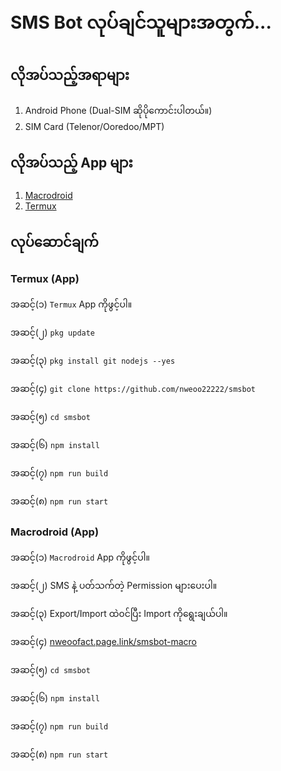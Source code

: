 # SMS Bot လုပ်ချင်သူများအတွက်...

## လိုအပ်သည့်အရာများ

1. Android Phone (Dual-SIM ဆိုပိုကောင်းပါတယ်။)
2. SIM Card (Telenor/Ooredoo/MPT)

## လိုအပ်သည့် App များ

1. [Macrodroid](https://nweoofact.page.link/macrodroid)
2. [Termux](https://nweoofact.page.link/termux)

## လုပ်ဆောင်ချက်

### Termux (App)

အဆင့်(၁) `Termux` App ကိုဖွင့်ပါ။

အဆင့်(၂) `pkg update`

အဆင့်(၃) `pkg install git nodejs --yes`

အဆင့်(၄) `git clone https://github.com/nweoo22222/smsbot`

အဆင့်(၅) `cd smsbot`

အဆင့်(၆) `npm install`

အဆင့်(၇) `npm run build`

အဆင့်(၈) `npm run start`

### Macrodroid (App)

အဆင့်(၁) `Macrodroid` App ကိုဖွင့်ပါ။

အဆင့်(၂) SMS နဲ့ ပတ်သက်တဲ့ Permission များပေးပါ။

အဆင့်(၃) Export/Import ထဲ၀င်ပြီး Import ကိုရွေးချယ်ပါ။

အဆင့်(၄) [nweoofact.page.link/smsbot-macro](https://nweoofact.page.link/smsbot-macro)

အဆင့်(၅) `cd smsbot`

အဆင့်(၆) `npm install`

အဆင့်(၇) `npm run build`

အဆင့်(၈) `npm run start`
